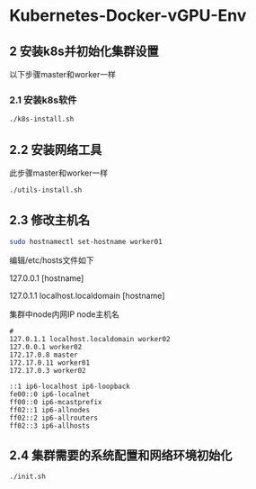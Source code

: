 # Kubernetes-Docker-vGPU-Env

## 2 安装k8s并初始化集群设置
以下步骤master和worker一样

### 2.1 安装k8s软件

```sh
./k8s-install.sh
```

## 2.2 安装网络工具
此步骤master和worker一样

```sh
./utils-install.sh
```

## 2.3 修改主机名
```sh
sudo hostnamectl set-hostname worker01
```

编辑/etc/hosts文件如下

127.0.0.1 [hostname]

127.0.1.1 localhost.localdomain [hostname]

集群中node内网IP node主机名

```
#
127.0.1.1 localhost.localdomain worker02
127.0.0.1 worker02
172.17.0.8 master
172.17.0.11 worker01
172.17.0.3 worker02

::1 ip6-localhost ip6-loopback
fe00::0 ip6-localnet
ff00::0 ip6-mcastprefix
ff02::1 ip6-allnodes
ff02::2 ip6-allrouters
ff02::3 ip6-allhosts
```

## 2.4 集群需要的系统配置和网络环境初始化

```sh
./init.sh
```
